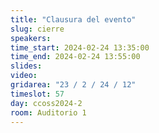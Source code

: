 ```yaml
---
title: "Clausura del evento"
slug: cierre
speakers:
time_start: 2024-02-24 13:35:00
time_end: 2024-02-24 13:55:00
slides: 
video: 
gridarea: "23 / 2 / 24 / 12"
timeslot: 57
day: ccoss2024-2
room: Auditorio 1
---
```

